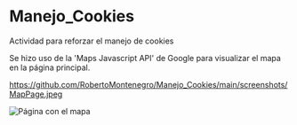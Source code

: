 # Manejo_Cookies
Actividad para reforzar el manejo de cookies

Se hizo uso de la 'Maps Javascript API' de Google para visualizar el mapa en la página principal.

https://github.com/RobertoMontenegro/Manejo_Cookies/main/screenshots/MapPage.jpeg

![Página con el mapa](https://github.com/RobertoMontenegro/Manejo_Cookies/main/screenshots/MapPage.jpeg)
